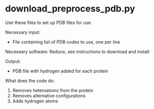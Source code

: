 # download_preprocess_pdb.py

Use these files to set up PDB files for use. 

Necessary input:
- File containing list of PDB codes to use, one per line

Neceseary software: Reduce, see instructions to download and install

Output:
- PDB file with hydrogen added for each protein

What does the code do:
1. Removes heteroatoms from the protein
2. Removes alternative configurations
3. Adds hydrogen atoms
